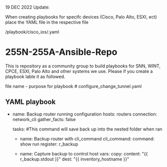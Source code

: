 19 DEC 2022 Update: 

When creating playbooks for specifc devices (Cisco, Palo Alto, ESXI, ect) place the YAML file in the respective file 

/playbook/cisco_ios/<name>.yaml 



# 255N-255A-Ansible-Repo
This is repository as a community group to build playbooks for SNN, WINT, CPCE, ESXI, Palo Alto and other systems we use. 
Please if you create a playbook lable it as followed. 

file name - purpose for playbook  # configure_change_tunnel.yaml

YAML playbook 
---
- name: Backup router running configuration
  hosts: routers
  connection: network_cli
  gather_facts: false

  tasks:
#This command will save back up into the nested folder when ran
    - name: Backup router with cli_command
      cli_command:
        command: show run
      register: r_backup

    - name: Capture backup to control host
      vars:
      copy:
        content: "{{ r_backup.stdout }}"
        dest: "{{ inventory_hostname }}"
        
